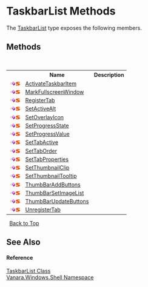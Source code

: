# TaskbarList Methods
 

The <a href="17da589e-c546-84fe-3a35-ef65e34a21b0">TaskbarList</a> type exposes the following members.


## Methods
&nbsp;<table><tr><th></th><th>Name</th><th>Description</th></tr><tr><td>![Public method](media/pubmethod.gif "Public method")![Static member](media/static.gif "Static member")</td><td><a href="5a434630-edf0-b9ed-9018-87152465ec61">ActivateTaskbarItem</a></td><td /></tr><tr><td>![Public method](media/pubmethod.gif "Public method")![Static member](media/static.gif "Static member")</td><td><a href="a7e30152-46c5-6600-59cb-db0cfa165234">MarkFullscreenWindow</a></td><td /></tr><tr><td>![Public method](media/pubmethod.gif "Public method")![Static member](media/static.gif "Static member")</td><td><a href="c2012cf7-8911-9ad5-572f-dd9e93b8b5af">RegisterTab</a></td><td /></tr><tr><td>![Public method](media/pubmethod.gif "Public method")![Static member](media/static.gif "Static member")</td><td><a href="00e7d508-cee6-55f6-0442-87185cec70a4">SetActiveAlt</a></td><td /></tr><tr><td>![Public method](media/pubmethod.gif "Public method")![Static member](media/static.gif "Static member")</td><td><a href="ecf671bd-21be-07c8-08b5-18eb7498b7a9">SetOverlayIcon</a></td><td /></tr><tr><td>![Public method](media/pubmethod.gif "Public method")![Static member](media/static.gif "Static member")</td><td><a href="4e65cc58-8c77-a05a-b075-5d0cade5db37">SetProgressState</a></td><td /></tr><tr><td>![Public method](media/pubmethod.gif "Public method")![Static member](media/static.gif "Static member")</td><td><a href="18db766f-cb6f-c692-a3bc-7572280abf29">SetProgressValue</a></td><td /></tr><tr><td>![Public method](media/pubmethod.gif "Public method")![Static member](media/static.gif "Static member")</td><td><a href="df2d4c69-b1b1-f7c8-a6dd-c0c838683d9a">SetTabActive</a></td><td /></tr><tr><td>![Public method](media/pubmethod.gif "Public method")![Static member](media/static.gif "Static member")</td><td><a href="6c0d5fba-cb1b-b378-883a-c834e8999b86">SetTabOrder</a></td><td /></tr><tr><td>![Public method](media/pubmethod.gif "Public method")![Static member](media/static.gif "Static member")</td><td><a href="bbdc7d86-e292-f04e-0a96-347ce093e74f">SetTabProperties</a></td><td /></tr><tr><td>![Public method](media/pubmethod.gif "Public method")![Static member](media/static.gif "Static member")</td><td><a href="0efffcc2-350c-37f0-23c4-495cfb2b3c7a">SetThumbnailClip</a></td><td /></tr><tr><td>![Public method](media/pubmethod.gif "Public method")![Static member](media/static.gif "Static member")</td><td><a href="c66027d0-fe17-0312-8616-ff9c5287266e">SetThumbnailTooltip</a></td><td /></tr><tr><td>![Public method](media/pubmethod.gif "Public method")![Static member](media/static.gif "Static member")</td><td><a href="399294d1-d764-2b29-e1e4-1f741f35f7f3">ThumbBarAddButtons</a></td><td /></tr><tr><td>![Public method](media/pubmethod.gif "Public method")![Static member](media/static.gif "Static member")</td><td><a href="dcd0f858-c1f9-4d07-939a-2de88223def1">ThumbBarSetImageList</a></td><td /></tr><tr><td>![Public method](media/pubmethod.gif "Public method")![Static member](media/static.gif "Static member")</td><td><a href="588a6b38-58f2-516e-669c-fe54137d9adb">ThumbBarUpdateButtons</a></td><td /></tr><tr><td>![Public method](media/pubmethod.gif "Public method")![Static member](media/static.gif "Static member")</td><td><a href="2663e161-a913-0238-86dc-4ccd157c373d">UnregisterTab</a></td><td /></tr></table>&nbsp;
<a href="#taskbarlist-methods">Back to Top</a>

## See Also


#### Reference
<a href="17da589e-c546-84fe-3a35-ef65e34a21b0">TaskbarList Class</a><br /><a href="be182789-447d-1423-b31f-7fd1f1f04ab2">Vanara.Windows.Shell Namespace</a><br />